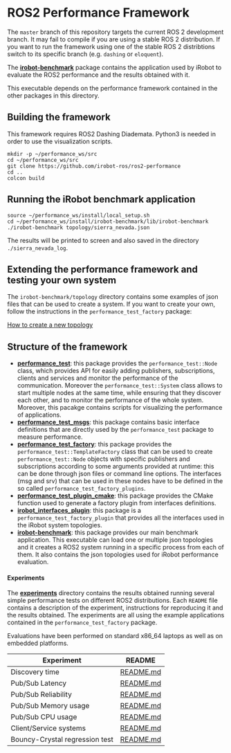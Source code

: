 # ROS2 Performance Framework

The `master` branch of this repository targets the current ROS 2 development branch.
It may fail to compile if you are using a stable ROS 2 distribution.
If you want to run the framework using one of the stable ROS 2 distribtions switch to its specific branch (e.g. `dashing` or `eloquent`).

The **[irobot-benchmark](irobot-benchmark)** package contains the application used by iRobot to evaluate the ROS2 performance and the results obtained with it.

This executable depends on the performance framework contained in the other packages in this directory.

## Building the framework

This framework requires ROS2 Dashing Diademata.
Python3 is needed in order to use the visualization scripts.

```
mkdir -p ~/performance_ws/src
cd ~/performance_ws/src
git clone https://github.com/irobot-ros/ros2-performance
cd ..
colcon build
```

## Running the iRobot benchmark application

```
source ~/performance_ws/install/local_setup.sh
cd ~/performance_ws/install/irobot-benchmark/lib/irobot-benchmark
./irobot-benchmark topology/sierra_nevada.json
```

The results will be printed to screen and also saved in the directory `./sierra_nevada_log`.


## Extending the performance framework and testing your own system

The `irobot-benchmark/topology` directory contains some examples of json files that can be used to create a system.
If you want to create your own, follow the instructions in the `performance_test_factory` package:

[How to create a new topology](performance_test_factory/create_new_topology.md)

## Structure of the framework

 - **[performance_test](performance_test)**: this package provides the `performance_test::Node` class, which provides API for easily adding publishers, subscriptions, clients and services and monitor the performance of the communication. Moreover the `performance_test::System` class allows to start multiple nodes at the same time, while ensuring that they discover each other, and to monitor the performance of the whole system.
 Moreover, this pacakge contains scripts for visualizing the performance of applications.
 - **[performance_test_msgs](performance_test_msgs)**: this package contains basic interface definitions that are directly used by the `performance_test` package to measure performance.
 - **[performance_test_factory](performance_test_factory)**: this package provides the `performance_test::TemplateFactory` class that can be used to create `performance_test::Node` objects with specific publishers and subscriptions according to some arguments provided at runtime: this can be done through json files or command line options. The interfaces (msg and srv) that can be used in these nodes have to be defined in the so called `performance_test_factory_plugins`.
 - **[performance_test_plugin_cmake](performance_test_plugin_cmake)**: this package provides the CMake function used to generate a factory plugin from interfaces definitions.
 - **[irobot_interfaces_plugin](irobot_interfaces_plugin)**: this package is a `performance_test_factory_plugin` that provides all the interfaces used in the iRobot system topologies.
 - **[irobot-benchmark](irobot-benchmark)**: this package provides our main benchmark application. This executable can load one or multiple json topologies and it creates a ROS2 system running in a specific process from each of them.
 It also contains the json topologies used for iRobot performance evaluation.


#### Experiments

The **[experiments](experiments)** directory contains the results obtained running several simple performance tests on different ROS2 distributions.
Each `README` file contains a description of the experiment, instructions for reproducing it and the results obtained.
The experiments are all using the example applications contained in the `performance_test_factory` package.

Evaluations have been performed on standard x86_64 laptops as well as on embedded platforms.

| Experiment | README |
| ------------- | ------------- |
| Discovery time | [README.md](experiments/crystal/discovery_time) |
| Pub/Sub Latency | [README.md](experiments/crystal/pub_sub_latency) |
| Pub/Sub Reliability | [README.md](experiments/crystal/pub_sub_reliability) |
| Pub/Sub Memory usage | [README.md](experiments/crystal/pub_sub_memory) |
| Pub/Sub CPU usage | [README.md](experiments/crystal/pub_sub_cpu) |
| Client/Service systems | [README.md](experiments/crystal/client_service) |
| Bouncy-Crystal regression test | [README.md](experiments/crystal/regression) |
